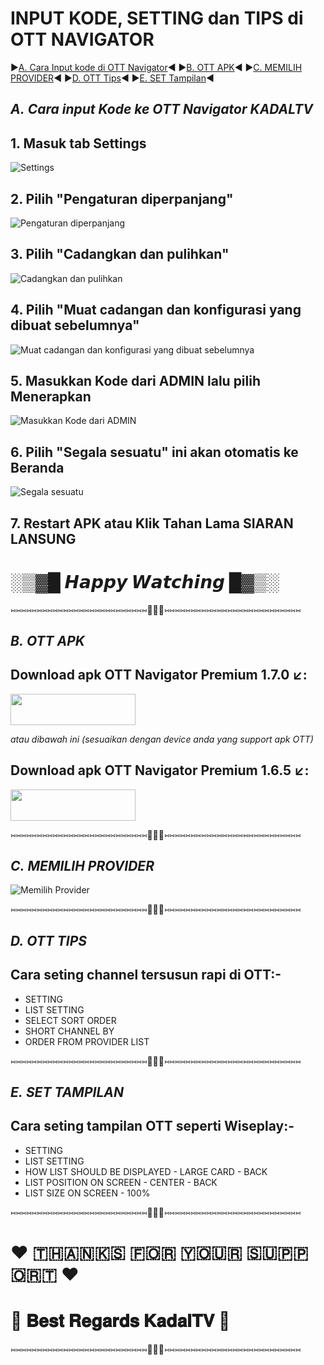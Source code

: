 
# INPUT KODE, SETTING dan TIPS di OTT NAVIGATOR 

▶️[A. Cara Input kode di OTT Navigator](#a-cara-memasukkan-kode-ke-ott-navigator-kadaltv)◀️ ▶️[B. OTT APK](#b-ott-apk)◀️ ▶️[C. MEMILIH PROVIDER](#c-memilih-provider)◀️ ▶️[D. OTT Tips](#d-ott-tips)◀️ ▶️[E. SET Tampilan](#e-set-tampilan)◀️


## *A.* *Cara input Kode ke OTT Navigator KADALTV*

## 1. Masuk tab **Settings**

![Settings](https://raw.githubusercontent.com/ar135ta/alltv/main/TUTOR%20OTT/No.1.png)

## 2. Pilih **"Pengaturan diperpanjang"**

![Pengaturan diperpanjang](https://raw.githubusercontent.com/ar135ta/alltv/main/TUTOR%20OTT/No.2.png)

## 3. Pilih **"Cadangkan dan pulihkan"**

![Cadangkan dan pulihkan](https://raw.githubusercontent.com/ar135ta/alltv/main/TUTOR%20OTT/No.3.png)

## 4. Pilih "Muat cadangan dan konfigurasi yang dibuat sebelumnya"

![Muat cadangan dan konfigurasi yang dibuat sebelumnya](https://raw.githubusercontent.com/ar135ta/alltv/main/TUTOR%20OTT/No.4.png)

## 5. Masukkan Kode dari ADMIN lalu pilih Menerapkan

![Masukkan Kode dari ADMIN](https://raw.githubusercontent.com/ar135ta/alltv/main/TUTOR%20OTT/No.5.png)

## 6. Pilih **"Segala sesuatu"** ini akan otomatis ke Beranda

![Segala sesuatu](https://raw.githubusercontent.com/ar135ta/alltv/main/TUTOR%20OTT/No.6.png)

## 7. Restart APK atau Klik Tahan Lama SIARAN LANSUNG

# ░▒▓█ 𝙃𝙖𝙥𝙥𝙮 𝙒𝙖𝙩𝙘𝙝𝙞𝙣𝙜 █▓▒░

⑅⑅⑅⑅⑅⑅⑅⑅⑅⑅⑅⑅⑅⑅⑅⑅⑅⑅⑅⑅⑅⑅⑅⑅⑅⑅🛑🛑🛑⑅⑅⑅⑅⑅⑅⑅⑅⑅⑅⑅⑅⑅⑅⑅⑅⑅⑅⑅⑅⑅⑅⑅⑅⑅⑅

## *B.* *OTT APK*

## Download apk OTT Navigator Premium 1.7.0 ↙️:

[<img src="https://www.mtctutorials.com/wp-content/uploads/2019/04/Download-button-png-GREEN-color-by-mtc-tutorials-2048x574.png" width="200" height="50">](https://bit.ly/ott175)

*atau dibawah ini (sesuaikan dengan device anda yang support apk OTT)*

## Download apk OTT Navigator Premium 1.6.5 ↙️:

[<img src="https://www.mtctutorials.com/wp-content/uploads/2019/04/Download-button-png-GREEN-color-by-mtc-tutorials-2048x574.png" width="200" height="50">](https://bit.ly/ott165)

⑅⑅⑅⑅⑅⑅⑅⑅⑅⑅⑅⑅⑅⑅⑅⑅⑅⑅⑅⑅⑅⑅⑅⑅⑅⑅🛑🛑🛑⑅⑅⑅⑅⑅⑅⑅⑅⑅⑅⑅⑅⑅⑅⑅⑅⑅⑅⑅⑅⑅⑅⑅⑅⑅⑅

## *C.* *MEMILIH PROVIDER*
![Memilih Provider](https://raw.githubusercontent.com/ar135ta/alltv/main/TUTOR%20OTT/PILIH_PROVIDER.png)

⑅⑅⑅⑅⑅⑅⑅⑅⑅⑅⑅⑅⑅⑅⑅⑅⑅⑅⑅⑅⑅⑅⑅⑅⑅⑅🛑🛑🛑⑅⑅⑅⑅⑅⑅⑅⑅⑅⑅⑅⑅⑅⑅⑅⑅⑅⑅⑅⑅⑅⑅⑅⑅⑅⑅

## *D.* *OTT TIPS*
## Cara seting channel tersusun rapi di OTT:-

- SETTING 
- LIST SETTING 
- SELECT SORT ORDER 
- SHORT CHANNEL BY 
- ORDER FROM PROVIDER LIST

⑅⑅⑅⑅⑅⑅⑅⑅⑅⑅⑅⑅⑅⑅⑅⑅⑅⑅⑅⑅⑅⑅⑅⑅⑅⑅🛑🛑🛑⑅⑅⑅⑅⑅⑅⑅⑅⑅⑅⑅⑅⑅⑅⑅⑅⑅⑅⑅⑅⑅⑅⑅⑅⑅⑅

## *E.* *SET TAMPILAN*
## Cara seting tampilan OTT seperti Wiseplay:-

- SETTING
- LIST SETTING 
- HOW LIST SHOULD BE DISPLAYED - LARGE CARD - BACK
- LIST POSITION ON SCREEN - CENTER - BACK
- LIST SIZE ON SCREEN - 100%

⑅⑅⑅⑅⑅⑅⑅⑅⑅⑅⑅⑅⑅⑅⑅⑅⑅⑅⑅⑅⑅⑅⑅⑅⑅⑅🛑🛑🛑⑅⑅⑅⑅⑅⑅⑅⑅⑅⑅⑅⑅⑅⑅⑅⑅⑅⑅⑅⑅⑅⑅⑅⑅⑅⑅

# ❤️️ 🇹‌🇭‌🇦‌🇳‌🇰‌🇸‌ 🇫‌🇴‌🇷‌ 🇾‌🇴‌🇺‌🇷‌ 🇸‌🇺‌🇵‌🇵‌🇴‌🇷‌🇹‌ ❤️️
# 💖 𝐁𝐞𝐬𝐭 𝐑𝐞𝐠𝐚𝐫𝐝𝐬 𝐊𝐚𝐝𝐚𝐥𝐓𝐕 💖

⑅⑅⑅⑅⑅⑅⑅⑅⑅⑅⑅⑅⑅⑅⑅⑅⑅⑅⑅⑅⑅⑅⑅⑅⑅⑅🛑🛑🛑⑅⑅⑅⑅⑅⑅⑅⑅⑅⑅⑅⑅⑅⑅⑅⑅⑅⑅⑅⑅⑅⑅⑅⑅⑅⑅
